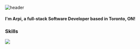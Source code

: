 ![header](https://capsule-render.vercel.app/api?type=waving&color=timeAuto&height=250&section=header&text=Hi%20there!&fontSize=90&theme=tokyonight&animation=twinkling)

#### I'm Arpi, a full-stack Software Developer based in Toronto, ON!

### Skills
<img src="https://cdn.jsdelivr.net/gh/devicons/devicon/icons/html5/html5-original.svg" />



<!--
**arpiii/arpiii** is a ✨ _special_ ✨ repository because its `README.md` (this file) appears on your GitHub profile.

Here are some ideas to get you started:

- 🔭 I’m currently working on ...
- 🌱 I’m currently learning ...
- 👯 I’m looking to collaborate on ...
- 🤔 I’m looking for help with ...
- 💬 Ask me about ...
- 📫 How to reach me: ...
- 😄 Pronouns: ...
- ⚡ Fun fact: ...
-->
